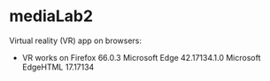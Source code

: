 # mediaLab2

Virtual reality (VR) app on browsers:

- VR works on Firefox 66.0.3
Microsoft Edge 42.17134.1.0 Microsoft EdgeHTML 17.17134